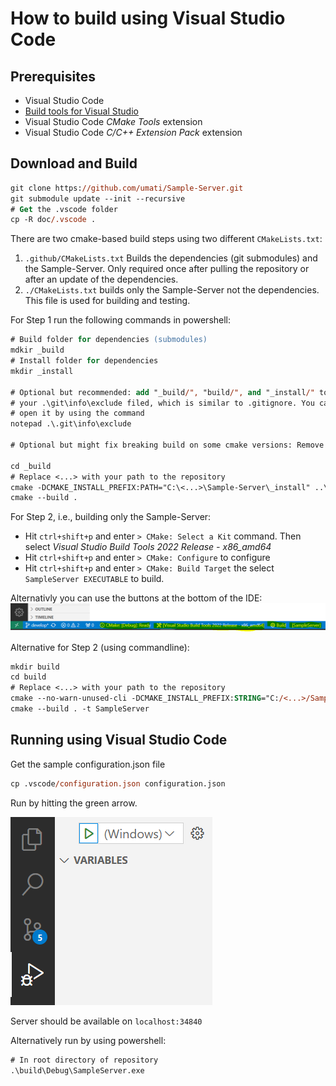 # How to build using Visual Studio Code

## Prerequisites

* Visual Studio Code
* [Build tools for Visual Studio](https://visualstudio.microsoft.com/de/downloads/#build-tools-for-visual-studio-2022)
* Visual Studio Code *CMake Tools* extension
* Visual Studio Code *C/C++ Extension Pack* extension

## Download and Build

```ps
git clone https://github.com/umati/Sample-Server.git
git submodule update --init --recursive
# Get the .vscode folder
cp -R doc/.vscode .
```

There are two cmake-based build steps using two different `CMakeLists.txt`:

1. `.github/CMakeLists.txt` Builds the dependencies (git submodules) and the Sample-Server. Only required once after pulling the repository or after an update of the dependencies.
2. `./CMakeLists.txt` builds only the Sample-Server not the dependencies. This file is used for building and testing.

For Step 1 run the following commands in powershell:

```ps
# Build folder for dependencies (submodules)
mdkir _build
# Install folder for dependencies
mkdir _install

# Optional but recommended: add "_build/", "build/", and "_install/" to
# your .\git\info\exclude filed, which is similar to .gitignore. You can
# open it by using the command 
notepad .\.git\info\exclude 

# Optional but might fix breaking build on some cmake versions: Remove line "DOWNLOAD_EXTRACT_TIMESTAMP true" from .github\CMakeLists.txt

cd _build
# Replace <...> with your path to the repository
cmake -DCMAKE_INSTALL_PREFIX:PATH="C:\<...>\Sample-Server\_install" ..\.github
cmake --build .
```

For Step 2, i.e., building only the Sample-Server:

* Hit `ctrl+shift+p` and enter `> CMake: Select a Kit` command. Then select *Visual Studio Build Tools 2022 Release - x86_amd64*
* Hit `ctrl+shift+p` and enter `> CMake: Configure` to configure
* Hit `ctrl+shift+p` and enter `> CMake: Build Target` the select `SampleServer EXECUTABLE` to build.

Alternativly you can use the buttons at the bottom of the IDE:
![alt text](image-3.png)

Alternative for Step 2 (using commandline):

```ps
mkdir build
cd build
# Replace <...> with your path to the repository
cmake --no-warn-unused-cli -DCMAKE_INSTALL_PREFIX:STRING="C:/<...>/Sample-Server/_install" -DCMAKE_EXPORT_COMPILE_COMMANDS:BOOL=TRUE -G "Visual Studio 17 2022" -T host=x86 -A x64 ..
cmake --build . -t SampleServer
```

## Running using Visual Studio Code

Get the sample configuration.json file

```ps
cp .vscode/configuration.json configuration.json
```

Run by hitting the green arrow.

![alt text](image-2.png)

Server should be available on `localhost:34840`

Alternatively run by using powershell:

```ps
# In root directory of repository
.\build\Debug\SampleServer.exe
```
